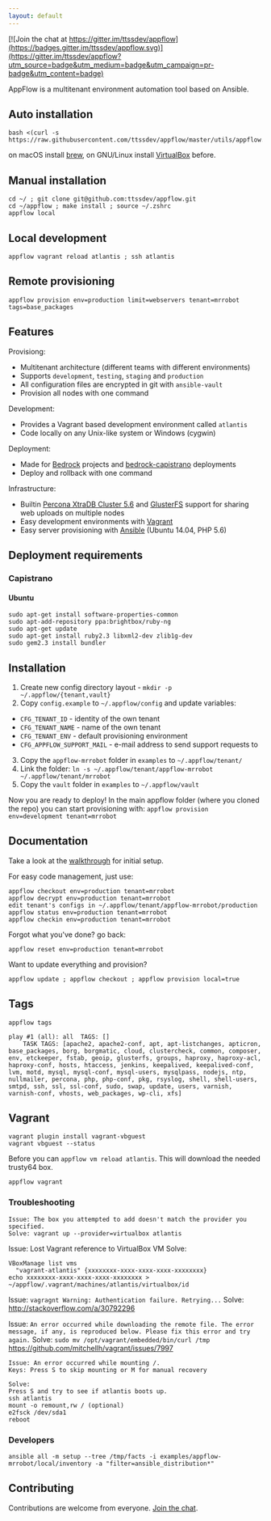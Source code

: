 ```yaml
---
layout: default
---
```


[![Join the chat at https://gitter.im/ttssdev/appflow](https://badges.gitter.im/ttssdev/appflow.svg)](https://gitter.im/ttssdev/appflow?utm_source=badge&utm_medium=badge&utm_campaign=pr-badge&utm_content=badge)

AppFlow is a multitenant environment automation tool based on Ansible.

## Auto installation

```
bash <(curl -s https://raw.githubusercontent.com/ttssdev/appflow/master/utils/appflow.sh)
```

on macOS install [brew](http://brew.sh), on GNU/Linux install [VirtualBox](https://www.virtualbox.org/wiki/Linux_Downloads) before.

## Manual installation

```
cd ~/ ; git clone git@github.com:ttssdev/appflow.git
cd ~/appflow ; make install ; source ~/.zshrc
appflow local
```

## Local development

```
appflow vagrant reload atlantis ; ssh atlantis
```

## Remote provisioning

```
appflow provision env=production limit=webservers tenant=mrrobot tags=base_packages
```

## Features

Provisiong:

* Multitenant architecture (different teams with different environments)
* Supports `development`, `testing`, `staging` and `production`
* All configuration files are encrypted in git with `ansible-vault`
* Provision all nodes with one command

Development:

* Provides a Vagrant based development environment called `atlantis`
* Code locally on any Unix-like system or Windows (cygwin)

Deployment:

* Made for [Bedrock](https://roots.io/bedrock/) projects and [bedrock-capistrano](https://github.com/roots/bedrock-capistrano) deployments
* Deploy and rollback with one command

Infrastructure:

* Builtin [Percona XtraDB Cluster 5.6](https://www.percona.com/software/mysql-database/percona-xtradb-cluster) and [GlusterFS](http://www.gluster.org) support for sharing web uploads on multiple nodes
* Easy development environments with [Vagrant](http://www.vagrantup.com/)
* Easy server provisioning with [Ansible](http://www.ansible.com/) (Ubuntu 14.04, PHP 5.6)

## Deployment requirements

### Capistrano

#### Ubuntu

```
sudo apt-get install software-properties-common
sudo apt-add-repository ppa:brightbox/ruby-ng
sudo apt-get update
sudo apt-get install ruby2.3 libxml2-dev zlib1g-dev
sudo gem2.3 install bundler
```

## Installation

1. Create new config directory layout - `mkdir -p ~/.appflow/{tenant,vault}`
2. Copy `config.example` to `~/.appflow/config` and update variables:
  * `CFG_TENANT_ID` - identity of the own tenant
  * `CFG_TENANT_NAME` - name of the own tenant
  * `CFG_TENANT_ENV` - default provisioning environment
  * `CFG_APPFLOW_SUPPORT_MAIL` - e-mail address to send support requests to
3. Copy the `appflow-mrrobot` folder in `examples` to `~/.appflow/tenant/`
4. Link the folder: `ln -s ~/.appflow/tenant/appflow-mrrobot ~/.appflow/tenant/mrrobot`
5. Copy the `vault` folder in `examples` to `~/.appflow/vault`

Now you are ready to deploy!
In the main appflow folder (where you cloned the repo) you can start provisioning with:
	`appflow provision env=development tenant=mrrobot`

## Documentation

Take a look at the [walkthrough](https://github.com/ttssdev/appflow/wiki/Walkthrough) for initial setup.

For easy code management, just use:

```
appflow checkout env=production tenant=mrrobot
appflow decrypt env=production tenant=mrrobot
edit tenant's configs in ~/.appflow/tenant/appflow-mrrobot/production
appflow status env=production tenant=mrrobot
appflow checkin env=production tenant=mrrobot
```

Forgot what you've done? go back:

`appflow reset env=production tenant=mrrobot`

Want to update everything and provision?

`appflow update ; appflow checkout ; appflow provision local=true`

## Tags

`appflow tags`

```
play #1 (all): all	TAGS: []
    TASK TAGS: [apache2, apache2-conf, apt, apt-listchanges, apticron, base_packages, borg, borgmatic, cloud, clustercheck, common, composer, env, etckeeper, fstab, geoip, glusterfs, groups, haproxy, haproxy-acl, haproxy-conf, hosts, htaccess, jenkins, keepalived, keepalived-conf, lvm, motd, mysql, mysql-conf, mysql-users, mysqlpass, nodejs, ntp, nullmailer, percona, php, php-conf, pkg, rsyslog, shell, shell-users, smtpd, ssh, ssl, ssl-conf, sudo, swap, update, users, varnish, varnish-conf, vhosts, web_packages, wp-cli, xfs]
```

## Vagrant

```
vagrant plugin install vagrant-vbguest
vagrant vbguest --status
```

Before you can `appflow vm reload atlantis`. This will download the needed trusty64 box.
```
appflow vagrant
```

### Troubleshooting

```
Issue: The box you attempted to add doesn't match the provider you specified.
Solve: vagrant up --provider=virtualbox atlantis
```

Issue: Lost Vagrant reference to VirtualBox VM
Solve:
```
VBoxManage list vms
  "vagrant-atlantis" {xxxxxxxx-xxxx-xxxx-xxxx-xxxxxxxx}
echo xxxxxxxx-xxxx-xxxx-xxxx-xxxxxxxx > ~/appflow/.vagrant/machines/atlantis/virtualbox/id
```

Issue: `vagragnt Warning: Authentication failure. Retrying...`
Solve: http://stackoverflow.com/a/30792296

Issue: `An error occurred while downloading the remote file. The error message, if any, is reproduced below. Please fix this error and try again.`
Solve: `sudo mv /opt/vagrant/embedded/bin/curl /tmp` https://github.com/mitchellh/vagrant/issues/7997

```
Issue: An error occurred while mounting /.
Keys: Press S to skip mounting or M for manual recovery

Solve:
Press S and try to see if atlantis boots up.
ssh atlantis
mount -o remount,rw / (optional)
e2fsck /dev/sda1
reboot
```

### Developers

`ansible all -m setup --tree /tmp/facts -i examples/appflow-mrrobot/local/inventory -a "filter=ansible_distribution*"`

## Contributing

Contributions are welcome from everyone. [Join the chat](https://gitter.im/ttssdev/appflow?utm_source=badge&utm_medium=badge&utm_campaign=pr-badge&utm_content=badge).
